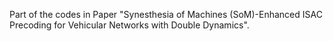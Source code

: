 Part of the codes in Paper "Synesthesia of Machines (SoM)-Enhanced ISAC Precoding for Vehicular Networks with Double Dynamics".
